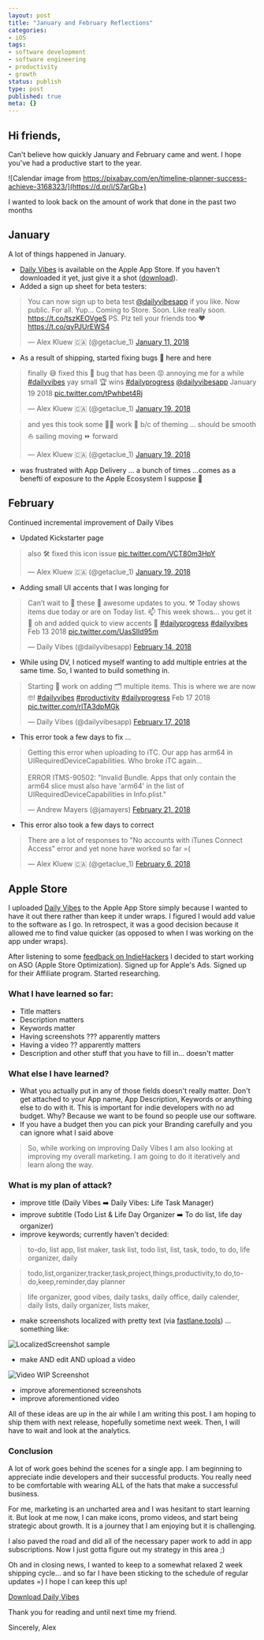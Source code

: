 ```yaml
---
layout: post
title: "January and February Reflections"
categories:
- iOS
tags:
- software development
- software engineering
- productivity
- growth
status: publish
type: post
published: true
meta: {}
---
```

## Hi friends,

Can't believe how quickly January and February came and went. I hope you've had a productive start to the year.

![Calendar image from https://pixabay.com/en/timeline-planner-success-achieve-3168323/](https://d.pr/i/S7arGb+)

I wanted to look back on the amount of work that done in the past two months

## January

A lot of things happened in January.

- [Daily Vibes](https://geo.itunes.apple.com/app/id1332324033?mt=8&at=1010lK7Y) is available on the Apple App Store. If you haven't downloaded it yet, just give it a shot ([download](https://geo.itunes.apple.com/app/id1332324033?mt=8&at=1010lK7Y)).
- Added a sign up sheet for beta testers:
<blockquote class="twitter-tweet" data-lang="en"><p lang="en" dir="ltr">You can now sign up to beta test <a href="https://twitter.com/dailyvibesapp?ref_src=twsrc%5Etfw">@dailyvibesapp</a> if you like. Now public. For all. Yup... Coming to Store. Soon. Like really soon. <a href="https://t.co/tszKEOVgeS">https://t.co/tszKEOVgeS</a> PS. Plz tell your friends too ❤️ <a href="https://t.co/qyPJUrEWS4">https://t.co/qyPJUrEWS4</a></p>&mdash; Alex Kluew 🇨🇦 (@getaclue_1) <a href="https://twitter.com/getaclue_1/status/951587276949278720?ref_src=twsrc%5Etfw">January 11, 2018</a></blockquote>
<script async src="https://platform.twitter.com/widgets.js" charset="utf-8"></script>

- As a result of shipping, started fixing bugs 🐞 here and here

<blockquote class="twitter-tweet" data-lang="en"><p lang="en" dir="ltr">finally 😅 fixed this 🐞 bug that has been 😡 annoying me for a while <a href="https://twitter.com/hashtag/dailyvibes?src=hash&amp;ref_src=twsrc%5Etfw">#dailyvibes</a> yay small 🏆 wins <a href="https://twitter.com/hashtag/dailyprogress?src=hash&amp;ref_src=twsrc%5Etfw">#dailyprogress</a> <a href="https://twitter.com/dailyvibesapp?ref_src=twsrc%5Etfw">@dailyvibesapp</a> January 19 2018 <a href="https://t.co/tPwhbet4Rj">pic.twitter.com/tPwhbet4Rj</a></p>&mdash; Alex Kluew 🇨🇦 (@getaclue_1) <a href="https://twitter.com/getaclue_1/status/954375575447236608?ref_src=twsrc%5Etfw">January 19, 2018</a></blockquote>
<script async src="https://platform.twitter.com/widgets.js" charset="utf-8"></script>
<blockquote class="twitter-tweet" data-lang="en"><p lang="en" dir="ltr">and yes this took some 👩‍💻 work 🙈 b/c of theming ... should be smooth ⛵️ sailing moving ⏩ forward</p>&mdash; Alex Kluew 🇨🇦 (@getaclue_1) <a href="https://twitter.com/getaclue_1/status/954376036778639360?ref_src=twsrc%5Etfw">January 19, 2018</a></blockquote>
<script async src="https://platform.twitter.com/widgets.js" charset="utf-8"></script>

- was frustrated with App Delivery ... a bunch of times ...comes as a benefti of exposure to the Apple Ecosystem I suppose 🤔

## February

Continued incremental improvement of Daily Vibes

- Updated Kickstarter page
<blockquote class="twitter-tweet" data-lang="en"><p lang="en" dir="ltr">also 🛠 fixed this icon issue <a href="https://t.co/VCT80m3HpY">pic.twitter.com/VCT80m3HpY</a></p>&mdash; Alex Kluew 🇨🇦 (@getaclue_1) <a href="https://twitter.com/getaclue_1/status/954381779720269824?ref_src=twsrc%5Etfw">January 19, 2018</a></blockquote>
<script async src="https://platform.twitter.com/widgets.js" charset="utf-8"></script>

- Adding small UI accents that I was longing for
<blockquote class="twitter-tweet" data-lang="en"><p lang="en" dir="ltr">Can’t wait to 🚢 these 💸 awesome updates to you. ⚒ Today shows items due today or are on Today list. 📫 This week shows... you get it 🎉 oh and added quick to view accents 🚀 <a href="https://twitter.com/hashtag/dailyprogress?src=hash&amp;ref_src=twsrc%5Etfw">#dailyprogress</a> <a href="https://twitter.com/hashtag/dailyvibes?src=hash&amp;ref_src=twsrc%5Etfw">#dailyvibes</a> Feb 13 2018 <a href="https://t.co/UasSlId95m">pic.twitter.com/UasSlId95m</a></p>&mdash; Daily Vibes (@dailyvibesapp) <a href="https://twitter.com/dailyvibesapp/status/963579252586221568?ref_src=twsrc%5Etfw">February 14, 2018</a></blockquote>
<script async src="https://platform.twitter.com/widgets.js" charset="utf-8"></script>

- While using DV, I noticed myself wanting to add multiple entries at the same time. So, I wanted to build something in.
<blockquote class="twitter-tweet" data-lang="en"><p lang="en" dir="ltr">Starting 🔨 work on adding 🗂 multiple items. This is where we are now 🤓! <a href="https://twitter.com/hashtag/dailyvibes?src=hash&amp;ref_src=twsrc%5Etfw">#dailyvibes</a> <a href="https://twitter.com/hashtag/productivity?src=hash&amp;ref_src=twsrc%5Etfw">#productivity</a> <a href="https://twitter.com/hashtag/dailyprogress?src=hash&amp;ref_src=twsrc%5Etfw">#dailyprogress</a> Feb 17 2018 <a href="https://t.co/rlTA3dpMGk">pic.twitter.com/rlTA3dpMGk</a></p>&mdash; Daily Vibes (@dailyvibesapp) <a href="https://twitter.com/dailyvibesapp/status/964938263759937536?ref_src=twsrc%5Etfw">February 17, 2018</a></blockquote>
<script async src="https://platform.twitter.com/widgets.js" charset="utf-8"></script>

- This error took a few days to fix ...
<blockquote class="twitter-tweet" data-lang="en"><p lang="en" dir="ltr">Getting this error when uploading to iTC. Our app has arm64 in UIRequiredDeviceCapabilities. Who broke iTC again…<br><br>ERROR ITMS-90502: &quot;Invalid Bundle. Apps that only contain the arm64 slice must also have &#39;arm64&#39; in the list of UIRequiredDeviceCapabilities in Info.plist.&quot;</p>&mdash; Andrew Mayers (@jamayers) <a href="https://twitter.com/jamayers/status/966457450948911104?ref_src=twsrc%5Etfw">February 21, 2018</a></blockquote>
<script async src="https://platform.twitter.com/widgets.js" charset="utf-8"></script>

- This error also took a few days to correct
<blockquote class="twitter-tweet" data-lang="en"><p lang="en" dir="ltr">There are a lot of responses to &quot;No accounts with iTunes Connect Access&quot; error and yet none have worked so far =(</p>&mdash; Alex Kluew 🇨🇦 (@getaclue_1) <a href="https://twitter.com/getaclue_1/status/960690718531571713?ref_src=twsrc%5Etfw">February 6, 2018</a></blockquote>
<script async src="https://platform.twitter.com/widgets.js" charset="utf-8"></script>

## Apple Store

I uploaded [Daily Vibes](https://geo.itunes.apple.com/app/id1332324033?mt=8&at=1010lK7Y) to the Apple App Store simply because I wanted to have it out there rather than keep it under wraps. I figured I would add value to the software as I go. In retrospect, it was a good decision because it allowed me to find value quicker (as opposed to when I was working on the app under wraps).

After listening to some [feedback on IndieHackers](https://www.indiehackers.com/forum/show-ih-daily-vibes-ios-80a69b4368) I decided to start working on ASO (Apple Store Optimization). Signed up for Apple's Ads. Signed up for their Affiliate program. Started researching.

### What I have learned so far:

- Title matters
- Description matters
- Keywords matter
- Having screenshots ??? apparently matters
- Having a video ?? apparently matters
- Description and other stuff that you have to fill in... doesn't matter

### What else I have learned?

- What you actually put in any of those fields doesn't really matter. Don't get attached to your App name, App Description, Keywords or anything else to do with it. This is important for indie developers with no ad budget. Why? Because we want to be found so people use our software.
- If you have a budget then you can pick your Branding carefully and you can ignore what I said above

> So, while working on improving Daily Vibes I am also looking at improving my overall marketing. I am going to do it iteratively and learn along the way.

### What is my plan of attack?

- improve title (Daily Vibes ➡️ Daily Vibes: Life Task Manager)
- improve subtitle (Todo List & Life Day Organizer ➡️ To do list, life day organizer)
- improve keywords; currently haven't decided:

> to-do, list app, list maker, task list, todo list, list, task, todo, to do, life organizer, daily

> todo,list,organizer,tracker,task,project,things,productivity,to do,to-do,keep,reminder,day planner

> life organizer, good vibes, daily tasks, daily office, daily calender,
daily lists, daily organizer, lists maker, 

- make screenshots localized with pretty text (via [fastlane.tools](fastlane.tools)) ... something like:

![LocalizedScreenshot sample](https://d.pr/i/LcaVFa+)

- make AND edit AND upload a video

![Video WIP Screenshot](https://d.pr/i/cmP5EE+)

- improve aforementioned screenshots
- improve aforementioned video

All of these ideas are up in the air while I am writing this post. I am hoping to ship them with next release, hopefully sometime next week. Then, I will have to wait and look at the analytics.

### Conclusion

A lot of work goes behind the scenes for a single app. I am beginning to appreciate indie developers and their successful products. You really need to be comfortable with wearing ALL of the hats that make a successful business.

For me, marketing is an uncharted area and I was hesitant to start learning it. But look at me now, I can make icons, promo videos, and start being strategic about growth. It is a journey that I am enjoying but it is challenging.

I also paved the road and did all of the necessary paper work to add in app subscriptions. Now I just gotta figure out my strategy in this area ;)

Oh and in closing news, I wanted to keep to a somewhat relaxed 2 week shipping cycle... and so far I have been sticking to the schedule of regular updates =) I hope I can keep this up!

[Download Daily Vibes](https://geo.itunes.apple.com/app/id1332324033?mt=8&at=1010lK7Y)

Thank you for reading and until next time my friend.

Sincerely,
Alex
